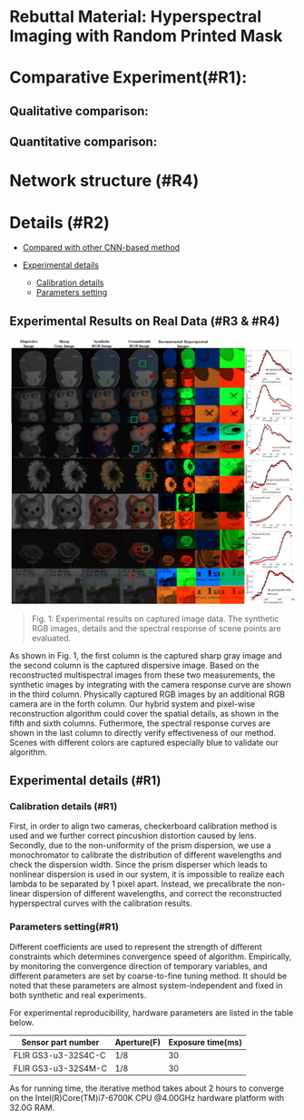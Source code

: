 # Rebuttal Material: Hyperspectral Imaging with Random Printed Mask

# Comparative Experiment(#R1):

## Qualitative comparison:

## Quantitative comparison:

# Network structure (#R4)

# Details (#R2)

* [Compared with other CNN-based method ](#experiment)
* [Experimental details](#para)
   
    * [Calibration details](#calib)
    * [Parameters setting](#parameters)


## <span id="res">Experimental Results on Real Data (#R3 & #R4)</span>

![image](https://github.com/fjdksfj/fjdksfj.github.io/blob/master/more_res.jpg)

> Fig. 1: Experimental results on captured image data. The synthetic RGB images, details and the spectral response of scene points are evaluated.

As shown in Fig. 1, the first column is the captured sharp gray image and the second column is the captured dispersive image. Based on the reconstructed multispectral images from these two measurements, the synthetic images by integrating with the camera response curve are shown in the third column. Physically captured RGB images by an additional RGB camera are in the forth column. Our hybrid system and pixel-wise reconstruction algorithm could cover the spatial details, as shown in the fifth and sixth columns. Futhermore, the spectral response curves are shown in the last column to directly verify effectiveness of our method. 
Scenes with different colors are captured especially blue to validate our algorithm.

## <span id="para">Experimental details (#R1)</span>
### <span id="calib">Calibration details (#R1)</span>

First, in order to align two cameras, checkerboard calibration method is used and we further correct pincushion distortion caused by lens. Secondly, due to the non-uniformity of the prism dispersion, we use a monochromator to calibrate the distribution of different wavelengths and check the dispersion width. Since the prism disperser which leads to
nonlinear dispersion is used in our system, it is impossible to realize each lambda to be separated by 1 pixel apart. Instead, we precalibrate the non-linear dispersion of different wavelengths, and correct the reconstructed hyperspectral curves with the calibration results.  

### <span id="parameters">Parameters setting(#R1)</span>

Different coefficients are used to represent the strength of different constraints which determines convergence speed of algorithm. Empirically, by monitoring the convergence direction of temporary variables, and different parameters are set by coarse-to-fine tuning method. It should be noted that these parameters are almost system-independent and fixed in both synthetic and real experiments.

For experimental reproducibility, hardware parameters are listed in the table below.

|  Sensor part number    | Aperture(F) |Exposure time(ms)|
| -------------------    | -------| ------------|
| FLIR GS3-u3-32S4C-C    |    1/8 | 30        |
| FLIR GS3-u3-32S4M-C    |    1/8 | 30        |


As for running time, the iterative method takes about 2 hours to converge on the Intel(R)Core(TM)i7-6700K CPU @4.00GHz hardware platform with 32.0G RAM.
